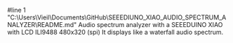 #line 1 "C:\\Users\\Vieil\\Documents\\GitHub\\SEEEDIUNO_XIAO_AUDIO_SPECTRUM_ANALYZER\\README.md"
Audio spectrum analyzer with a SEEEDUINO XIAO with LCD ILI9488 480x320 (spi)
It displays like a waterfall audio spectrum.

